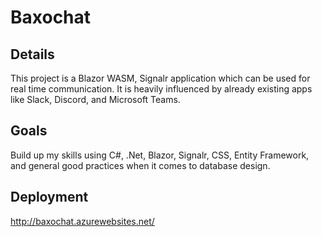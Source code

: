 # Baxochat

## Details
This project is a Blazor WASM, Signalr application which can be used for real time communication. 
It is heavily influenced by already existing apps like Slack, Discord, and Microsoft Teams.


## Goals
Build up my skills using C#, .Net, Blazor, Signalr, CSS, Entity Framework, and general good practices when it comes to database design.


## Deployment
http://baxochat.azurewebsites.net/




